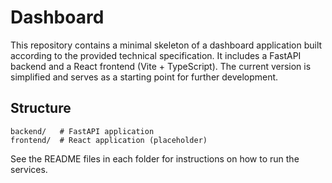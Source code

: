 # Dashboard

This repository contains a minimal skeleton of a dashboard application built
according to the provided technical specification. It includes a FastAPI backend
and a React frontend (Vite + TypeScript). The current version is simplified and
serves as a starting point for further development.

## Structure

```
backend/   # FastAPI application
frontend/  # React application (placeholder)
```

See the README files in each folder for instructions on how to run the services.
